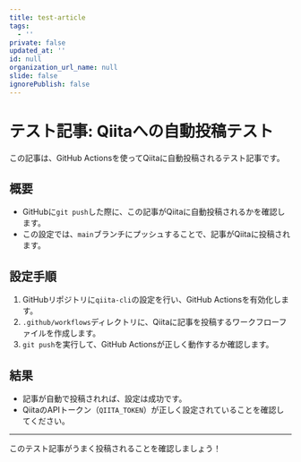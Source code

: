 ```yaml
---
title: test-article
tags:
  - ''
private: false
updated_at: ''
id: null
organization_url_name: null
slide: false
ignorePublish: false
---
```

# テスト記事: Qiitaへの自動投稿テスト

この記事は、GitHub Actionsを使ってQiitaに自動投稿されるテスト記事です。

## 概要

- GitHubに`git push`した際に、この記事がQiitaに自動投稿されるかを確認します。
- この設定では、`main`ブランチにプッシュすることで、記事がQiitaに投稿されます。

## 設定手順

1. GitHubリポジトリに`qiita-cli`の設定を行い、GitHub Actionsを有効化します。
2. `.github/workflows`ディレクトリに、Qiitaに記事を投稿するワークフローファイルを作成します。
3. `git push`を実行して、GitHub Actionsが正しく動作するか確認します。

## 結果

- 記事が自動で投稿されれば、設定は成功です。
- QiitaのAPIトークン（`QIITA_TOKEN`）が正しく設定されていることを確認してください。

---

このテスト記事がうまく投稿されることを確認しましょう！